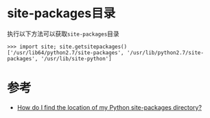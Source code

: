 # site-packages目录

执行以下方法可以获取`site-packages`目录

```
>>> import site; site.getsitepackages()
['/usr/lib64/python2.7/site-packages', '/usr/lib/python2.7/site-packages', '/usr/lib/site-python']
```

# 参考

* [How do I find the location of my Python site-packages directory?](https://stackoverflow.com/questions/122327/how-do-i-find-the-location-of-my-python-site-packages-directory)